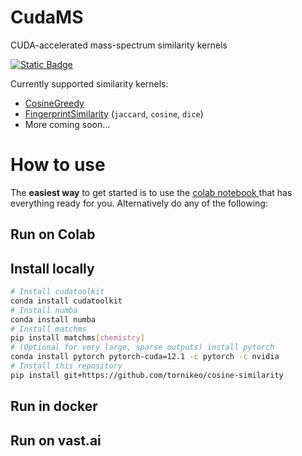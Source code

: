 
# CudaMS

CUDA-accelerated mass-spectrum similarity kernels

<a target="_blank" href="https://colab.research.google.com/github/tornikeo/cosine-similarity/blob/main/notebooks/samples/colab_tutorial_pesticide.ipynb">
  <img alt="Static Badge" src="https://img.shields.io/badge/colab-quickstart-blue?logo=googlecolab">
</a>

Currently supported similarity kernels:
- [CosineGreedy](https://matchms.readthedocs.io/en/latest/_modules/matchms/similarity/CosineGreedy.html)
- [FingerprintSimilarity](https://matchms.readthedocs.io/en/latest/_modules/matchms/similarity/FingerprintSimilarity.html) (`jaccard`, `cosine`, `dice`)
- More coming soon...

# How to use

The **easiest way** to get started is to use the <a target="_blank" href="https://colab.research.google.com/github/tornikeo/cosine-similarity/blob/main/notebooks/samples/colab_tutorial_pesticide.ipynb">colab notebook
</a>  that has everything ready for you. Alternatively do any of the following:

## Run on Colab

## Install locally

```bash
# Install cudatoolkit
conda install cudatoolkit
# Install numba
conda install numba
# Install matchms
pip install matchms[chemistry]
# (Optional for very large, sparse outputs) install pytorch
conda install pytorch pytorch-cuda=12.1 -c pytorch -c nvidia
# Install this repository
pip install git+https://github.com/tornikeo/cosine-similarity
```

## Run in docker



## Run on vast.ai



